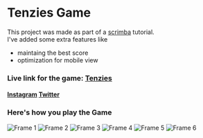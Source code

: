 # Tenzies Game

This project was made as part of a [scrimba](scrimba.com) tutorial.  
I've added some extra features like  
- maintaing the best score
- optimization for mobile view

### Live link for the game: [Tenzies](https://master--thunderous-baklava-767902.netlify.app/)
#### [Instagram](https://www.instagram.com/p/CpCZwiIyl_j/) [Twitter](https://twitter.com/pizzaCoder/status/1629015703218008065?s=20)

### Here's how you play the Game

![Frame 1](https://user-images.githubusercontent.com/102720207/221126702-bc4dfcf6-e750-4578-afd9-36304ebbcd50.png)
![Frame 2](https://user-images.githubusercontent.com/102720207/221126731-6cded03f-bc85-4b7a-ab03-57ec34cbccd1.png)
![Frame 3](https://user-images.githubusercontent.com/102720207/221126746-b392daf6-cd2c-442b-9a73-d1f9e5aa1356.png)
![Frame 4](https://user-images.githubusercontent.com/102720207/221126756-dfe43ede-b37a-4084-bafb-e1c8483da725.png)
![Frame 5](https://user-images.githubusercontent.com/102720207/221126765-fa5e25c3-e6ce-452f-94c5-9cc8ab2bb916.png)
![Frame 6](https://user-images.githubusercontent.com/102720207/221126778-23b563ae-7d9d-4823-8b5b-57e2423b587d.png)

